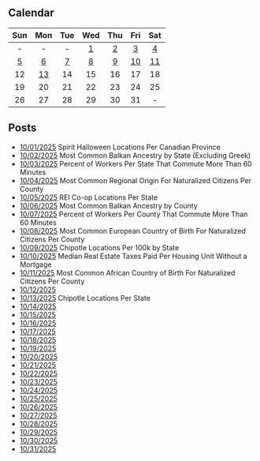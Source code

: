 ## Calendar

|Sun|Mon|Tue|Wed|Thu|Fri|Sat|
|:-:|:-:|:-:|:-:|:-:|:-:|:-:|
|-|-|-|[1](../../projects/stores/Spirit_Halloween_Locations_Per_Canadian_Province)|[2](../../projects/ethnicity/Balkan_Ancestry_Per_State/)|[3](../../projects/economics/Commute_More_60_Minutes_Per_State/)|[4](../../projects/demography/Citizen_Origin_Region_Per_County/)|
|[5](../../projects/stores/REI_Locations_Per_State/)|[6](../../projects/ethnicity/Balkan_Ancestry_Per_County/)|[7](../../projects/economics/Commute_More_60_Minutes_Per_County)|[8](../../projects/demography/Citizen_European_Origin_Region_Per_County/)|[9](../../projects/restaurants/Chipotle_Per_Capita/)|[10](../../projects/economics/Median_Real_Estate_Taxes_Paid_Without_Mortgage_Per_County)|[11](../../projects/demography/Citizen_European_Origin_Region_Per_County/) |
|12|[13](../../projects/restaurants/Chipotle_Per_State/)|14|15|16|17|18|
|19|20|21|22|23|24|25|
|26|27|28|29|30|31|-|

## Posts

* [10/01/2025](../../projects/stores/Spirit_Halloween_Locations_Per_Canadian_Province) Spirit Halloween Locations Per Canadian Province
* [10/02/2025](../../projects/ethnicity/Balkan_Ancestry_Per_State/) Most Common Balkan Ancestry by State (Excluding Greek)
* [10/03/2025](../../projects/economics/Commute_More_60_Minutes_Per_State/) Percent of Workers Per State That Commute More Than 60 Minutes
* [10/04/2025](../../projects/demography/Citizen_Origin_Region_Per_County/) Most Common Regional Origin For Naturalized Citizens Per County
* [10/05/2025](../../projects/stores/REI_Locations_Per_State/) REI Co-op Locations Per State
* [10/06/2025](../../projects/ethnicity/Balkan_Ancestry_Per_County/) Most Common Balkan Ancestry by County
* [10/07/2025](../../projects/economics/Commute_More_60_Minutes_Per_County) Percent of Workers Per County That Commute More Than 60 Minutes
* [10/08/2025](../../projects/demography/Citizen_European_Origin_Region_Per_County/) Most Common European Country of Birth For Naturalized Citizens Per County
* [10/09/2025](../../projects/restaurants/Chipotle_Per_Capita/) Chipotle Locations Per 100k by State
* [10/10/2025](../../projects/economics/Median_Real_Estate_Taxes_Paid_Without_Mortgage_Per_County) Median Real Estate Taxes Paid Per Housing Unit Without a Mortgage
* [10/11/2025](../../projects/demography/Citizen_European_Origin_Region_Per_County/) Most Common African Country of Birth For Naturalized Citizens Per County
* [10/12/2025]()
* [10/13/2025](../../projects/restaurants/Chipotle_Per_State/) Chipotle Locations Per State
* [10/14/2025]()
* [10/15/2025]()
* [10/16/2025]()
* [10/17/2025]()
* [10/18/2025]()
* [10/19/2025]()
* [10/20/2025]()
* [10/21/2025]()
* [10/22/2025]()
* [10/23/2025]()
* [10/24/2025]()
* [10/25/2025]()
* [10/26/2025]()
* [10/27/2025]()
* [10/28/2025]()
* [10/29/2025]()
* [10/30/2025]()
* [10/31/2025]()
